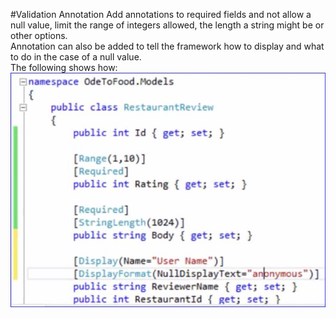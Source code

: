 #Validation Annotation
Add annotations to required fields and not allow a null value, limit the range of integers allowed, the length a string might be or other options.  
Annotation can also be added to tell the framework how to display and what to do in the case of a null value.  
The following shows how:  
![Validation Annotation](img/Validation.jpg)
